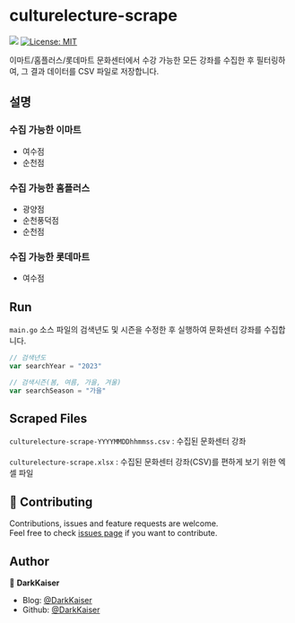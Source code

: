 # culturelecture-scrape

<p>
  <img src="https://img.shields.io/badge/Go-00ADD8?style=flat&logo=Go&logoColor=white" />
  <a href="https://github.com/DarkKaiser/culturelecture-scrape/blob/master/LICENSE">
    <img alt="License: MIT" src="https://img.shields.io/badge/license-MIT-yellow.svg" target="_blank" />
  </a>
</p>

이마트/홈플러스/롯데마트 문화센터에서 수강 가능한 모든 강좌를 수집한 후 필터링하여, 그 결과 데이터를 CSV 파일로 저장합니다.

## 설명

### 수집 가능한 이마트

* 여수점
* 순천점

### 수집 가능한 홈플러스

* 광양점
* 순천풍덕점
* 순천점

### 수집 가능한 롯데마트

* 여수점

## Run

`main.go` 소스 파일의 검색년도 및 시즌을 수정한 후 실행하여 문화센터 강좌를 수집합니다.

```go
// 검색년도
var searchYear = "2023"

// 검색시즌(봄, 여름, 가을, 겨울)
var searchSeason = "가을"
```

## Scraped Files

`culturelecture-scrape-YYYYMMDDhhmmss.csv` : 수집된 문화센터 강좌<br /><br />
`culturelecture-scrape.xlsx` : 수집된 문화센터 강좌(CSV)를 편하게 보기 위한 엑셀 파일

## 🤝 Contributing

Contributions, issues and feature requests are welcome.<br />
Feel free to check [issues page](https://github.com/DarkKaiser/culturelecture-scrape/issues) if you want to contribute.

## Author

👤 **DarkKaiser**

- Blog: [@DarkKaiser](http://www.darkkaiser.com)
- Github: [@DarkKaiser](https://github.com/DarkKaiser)
